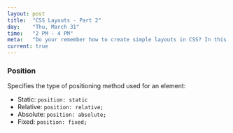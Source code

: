 ```yaml
---
layout: post
title:  "CSS Layouts - Part 2"
day:    "Thu, March 31"
time:   "2 PM - 4 PM"
meta:   "Do your remember how to create simple layouts in CSS? In this lecture we rock and we build much more complex grid systems. Fasten your seatbelt, we are gonna fly!"
current: true
---
```


### Position

Specifies the type of positioning method used for an element:

- Static: `position: static`
- Relative: `position: relative;`
- Absolute: `position: absolute;`
- Fixed: `position: fixed;`